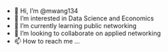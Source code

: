 - 👋 Hi, I’m @mwang134
- 👀 I’m interested in Data Science and Economics
- 🌱 I’m currently learning public networking
- 💞️ I’m looking to collaborate on applied networking
- 📫 How to reach me ...

<!---
mwang134/mwang134 is a ✨ special ✨ repository because its `README.md` (this file) appears on your GitHub profile.
You can click the Preview link to take a look at your changes.
--->
